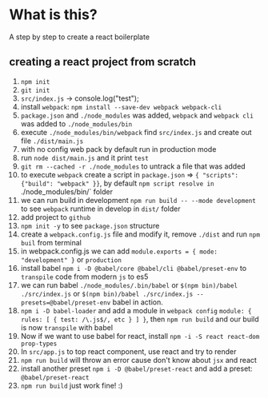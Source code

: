 # What is this?
A step by step to create a react boilerplate

## creating a react project from scratch
1. `npm init`
2. `git init`
3. `src/index.js` -> console.log("test");
4. install `webpack`: `npm install --save-dev webpack webpack-cli`
5. `package.json` and `./node_modules` was added, `webpack` and `webpack cli` was added to `./node_modules/bin`
6. execute `./node_modules/bin/webpack` find `src/index.js` and create out file `./dist/main.js`
7. with no config web pack by default run in production mode
8. run `node dist/main.js` and it print `test`
9. `git rm --cached -r ./node_modules` to untrack a file that was added
10. to execute `webpack` create a script in `package.json` => ` { "scripts": {"build": "webpack" }} `, by default `npm script resolve in `./node_modules/bin/` folder
11. we can run build in development `npm run build -- --mode development` to see `webpack` runtime in develop in `dist/` folder
12. add project to `github`
13. `npm init -y` to see `package.json` structure
14. create a `webpack.config.js` file and modify it, remove `./dist` and run `npm buil` from terminal
15. in webpack.config.js we can add `module.exports = { mode: "development" }` or `production`
16. install babel `npm i -D @babel/core @babel/cli @babel/preset-env` to `transpile` code from modern `js` to es5
17. we can run babel `./node_modules/.bin/babel` or `$(npm bin)/babel ./src/index.js` or `$(npm bin)/babel ./src/index.js --presets=@babel/preset-env` babel in action.
18. `npm i -D babel-loader` and add a module in `webpack config` `module: { rules: [ { test: /\.js$/, etc } ] }`, then `npm run build` and our build is now `transpile` with babel
19. Now if we want to use babel for react, install `npm -i -S react react-dom prop-types`
20. In `src/app.js` to top react component, use react and try to render
21. `npm run build` will throw an error cause don't know about `jsx` and react
22. install another preset `npm i -D @babel/preset-react` and add a preset: `@babel/preset-react`
23. `npm run build` just work fine! :)